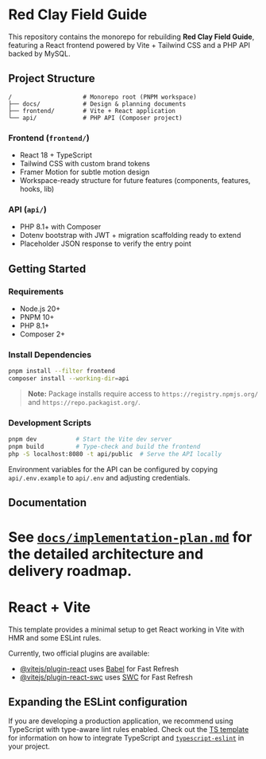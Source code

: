 # Red Clay Field Guide

This repository contains the monorepo for rebuilding **Red Clay Field Guide**, featuring a React frontend powered by Vite + Tailwind CSS and a PHP API backed by MySQL.

## Project Structure

```
/                    # Monorepo root (PNPM workspace)
├── docs/            # Design & planning documents
├── frontend/        # Vite + React application
└── api/             # PHP API (Composer project)
```

### Frontend (`frontend/`)
- React 18 + TypeScript
- Tailwind CSS with custom brand tokens
- Framer Motion for subtle motion design
- Workspace-ready structure for future features (components, features, hooks, lib)

### API (`api/`)
- PHP 8.1+ with Composer
- Dotenv bootstrap with JWT + migration scaffolding ready to extend
- Placeholder JSON response to verify the entry point

## Getting Started

### Requirements
- Node.js 20+
- PNPM 10+
- PHP 8.1+
- Composer 2+

### Install Dependencies

```bash
pnpm install --filter frontend
composer install --working-dir=api
```

> **Note:** Package installs require access to `https://registry.npmjs.org/` and `https://repo.packagist.org/`.

### Development Scripts

```bash
pnpm dev           # Start the Vite dev server
pnpm build         # Type-check and build the frontend
php -S localhost:8080 -t api/public  # Serve the API locally
```

Environment variables for the API can be configured by copying `api/.env.example` to `api/.env` and adjusting credentials.

## Documentation

See [`docs/implementation-plan.md`](docs/implementation-plan.md) for the detailed architecture and delivery roadmap.
=======
# React + Vite

This template provides a minimal setup to get React working in Vite with HMR and some ESLint rules.

Currently, two official plugins are available:

- [@vitejs/plugin-react](https://github.com/vitejs/vite-plugin-react/blob/main/packages/plugin-react) uses [Babel](https://babeljs.io/) for Fast Refresh
- [@vitejs/plugin-react-swc](https://github.com/vitejs/vite-plugin-react/blob/main/packages/plugin-react-swc) uses [SWC](https://swc.rs/) for Fast Refresh

## Expanding the ESLint configuration

If you are developing a production application, we recommend using TypeScript with type-aware lint rules enabled. Check out the [TS template](https://github.com/vitejs/vite/tree/main/packages/create-vite/template-react-ts) for information on how to integrate TypeScript and [`typescript-eslint`](https://typescript-eslint.io) in your project.

